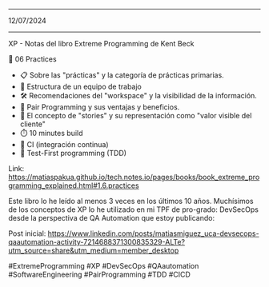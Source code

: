 ****
12/07/2024
***

XP - Notas del libro Extreme Programming de Kent Beck

📘 06 Practices

- 📋 Sobre las "prácticas" y la categoría de prácticas primarias.
- 👥 Estructura de un equipo de trabajo
- 🛠️ Recomendaciones del "workspace" y la visibilidad de la información.
- 🤝 Pair Programming y sus ventajas y beneficios.
- 📖 El concepto de "stories" y su representación como "valor visible del cliente"
- ⏱️ 10 minutes build
- 🔄 CI (integración continua)
- 🧪 Test-First programming (TDD)

Link: https://matiaspakua.github.io/tech.notes.io/pages/books/book_extreme_programming_explained.html#1.6.practices

Este libro lo he leído al menos 3 veces en los últimos 10 años. Muchísimos de los conceptos de XP lo he utilizado en mi TPF de pro-grado: DevSecOps desde la perspectiva de QA Automation que estoy publicando:

Post inicial: https://www.linkedin.com/posts/matiasmiguez_uca-devsecops-qaautomation-activity-7214688371300835329-ALTe?utm_source=share&utm_medium=member_desktop

#ExtremeProgramming 
#XP 
#DevSecOps 
#QAautomation 
#SoftwareEngineering 
#PairProgramming 
#TDD 
#CICD